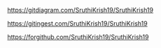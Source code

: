 https://gitdiagram.com/SruthiKrish19/SruthiKrish19

https://gitingest.com/SruthiKrish19/SruthiKrish19

https://forgithub.com/SruthiKrish19/SruthiKrish19
